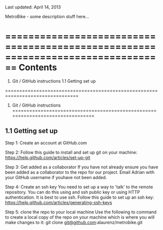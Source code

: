 Last updated: April 14, 2013

MetroBike - some description stuff here...

================================================================================
Contents
================================================================================

1. Git / GitHub instructions
    1.1 Getting set up 


================================================================================
1. Git / GitHub instructions
================================================================================

1.1 Getting set up
--------------------------------------------------------------------------------

Step 1: Create an account at GitHub.com

Step 2: Follow this guide to install and set up git on your machine:
https://help.github.com/articles/set-up-git

Step 3: Get added as a collaborator
If you have not already ensure you have been added as a collaborator to the repo
for our project. Email Adrian with your GitHub username if youhave not been 
added.

Step 4: Create an ssh key
You need to set up a way to 'talk' to the remote repository. You can do this 
using and ssh public key or using HTTP authentication. It is best to use ssh.
Follow this guide to set up an ssh key:
https://help.github.com/articles/generating-ssh-keys

Step 5: clone the repo to your local machine
Use the following to command to create a local copy of the repo on your machine
which is where you will make changes to it:
git clone git@github.com:alaurenz/metrobike.git



